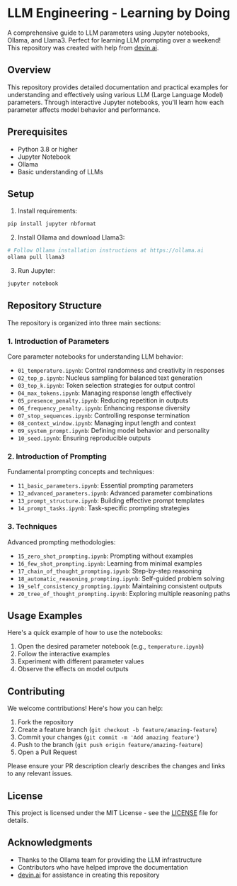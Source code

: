 # LLM Engineering - Learning by Doing

A comprehensive guide to LLM parameters using Jupyter notebooks, Ollama, and Llama3. Perfect for learning LLM prompting over a weekend! This repository was created with help from [devin.ai](https://devin.ai/).

## Overview

This repository provides detailed documentation and practical examples for understanding and effectively using various LLM (Large Language Model) parameters. Through interactive Jupyter notebooks, you'll learn how each parameter affects model behavior and performance.

## Prerequisites

- Python 3.8 or higher
- Jupyter Notebook
- Ollama
- Basic understanding of LLMs

## Setup

1. Install requirements:
```bash
pip install jupyter nbformat
```

2. Install Ollama and download Llama3:
```bash
# Follow Ollama installation instructions at https://ollama.ai
ollama pull llama3
```

3. Run Jupyter:
```bash
jupyter notebook
```

## Repository Structure

The repository is organized into three main sections:

### 1. Introduction of Parameters
Core parameter notebooks for understanding LLM behavior:
- `01_temperature.ipynb`: Control randomness and creativity in responses
- `02_top_p.ipynb`: Nucleus sampling for balanced text generation
- `03_top_k.ipynb`: Token selection strategies for output control
- `04_max_tokens.ipynb`: Managing response length effectively
- `05_presence_penalty.ipynb`: Reducing repetition in outputs
- `06_frequency_penalty.ipynb`: Enhancing response diversity
- `07_stop_sequences.ipynb`: Controlling response termination
- `08_context_window.ipynb`: Managing input length and context
- `09_system_prompt.ipynb`: Defining model behavior and personality
- `10_seed.ipynb`: Ensuring reproducible outputs

### 2. Introduction of Prompting
Fundamental prompting concepts and techniques:
- `11_basic_parameters.ipynb`: Essential prompting parameters
- `12_advanced_parameters.ipynb`: Advanced parameter combinations
- `13_prompt_structure.ipynb`: Building effective prompt templates
- `14_prompt_tasks.ipynb`: Task-specific prompting strategies

### 3. Techniques
Advanced prompting methodologies:
- `15_zero_shot_prompting.ipynb`: Prompting without examples
- `16_few_shot_prompting.ipynb`: Learning from minimal examples
- `17_chain_of_thought_prompting.ipynb`: Step-by-step reasoning
- `18_automatic_reasoning_prompting.ipynb`: Self-guided problem solving
- `19_self_consistency_prompting.ipynb`: Maintaining consistent outputs
- `20_tree_of_thought_prompting.ipynb`: Exploring multiple reasoning paths

## Usage Examples

Here's a quick example of how to use the notebooks:

1. Open the desired parameter notebook (e.g., `temperature.ipynb`)
2. Follow the interactive examples
3. Experiment with different parameter values
4. Observe the effects on model outputs

## Contributing

We welcome contributions! Here's how you can help:

1. Fork the repository
2. Create a feature branch (`git checkout -b feature/amazing-feature`)
3. Commit your changes (`git commit -m 'Add amazing feature'`)
4. Push to the branch (`git push origin feature/amazing-feature`)
5. Open a Pull Request

Please ensure your PR description clearly describes the changes and links to any relevant issues.

## License

This project is licensed under the MIT License - see the [LICENSE](LICENSE) file for details.

## Acknowledgments

- Thanks to the Ollama team for providing the LLM infrastructure
- Contributors who have helped improve the documentation
- [devin.ai](https://devin.ai/) for assistance in creating this repository
